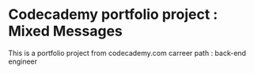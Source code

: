 # Codecademy portfolio project : Mixed Messages
This is a portfolio project from codecademy.com carreer path : back-end engineer
